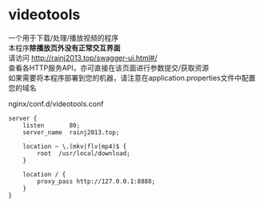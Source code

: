 # videotools
一个用于下载/处理/播放视频的程序  
本程序**除播放页外没有正常交互界面**  
请访问 http://rainj2013.top/swagger-ui.html#/  
查看各HTTP服务API，亦可直接在该页面进行参数提交/获取资源  
如果需要将本程序部署到您的机器，请注意在application.properties文件中配置您的域名

nginx/conf.d/videotools.conf
```
server {
    listen       80;
    server_name  rainj2013.top;
    
    location ~ \.(mkv|flv|mp4)$ {
        root  /usr/local/download;
    }

    location / {
        proxy_pass http://127.0.0.1:8888;
    }
}
```
